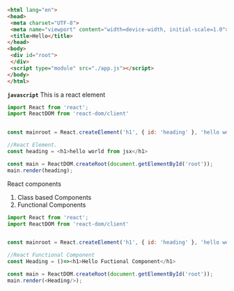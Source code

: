 ```html
<html lang="en">
<head>
 <meta charset="UTF-8">
 <meta name="viewport" content="width=device-width, initial-scale=1.0">
 <title>Hello</title>
</head>
<body>
 <div id="root">
 </div>
 <script type="module" src="./app.js"></script>
</body>
</html>
```

**``javascript``**   This is a react element

```javascript
import React from 'react';
import ReactDOM from 'react-dom/client'


const mainroot = React.createElement('h1', { id: 'heading' }, 'hello world')

//React Element.
const heading = <h1>hello world from jsx</h1>

const main = ReactDOM.createRoot(document.getElementById('root'));
main.render(heading);
```




React components

1. Class based Components
2. Functional Components

```javascript
import React from 'react';
import ReactDOM from 'react-dom/client'


const mainroot = React.createElement('h1', { id: 'heading' }, 'hello world')

//React Functional Component
const Heading = ()=><h1>Hello Fuctional Component</h1>

const main = ReactDOM.createRoot(document.getElementById('root'));
main.render(<Heading/>);
```